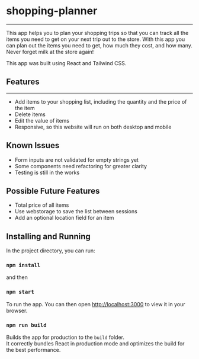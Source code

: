 # shopping-planner
---

This app helps you to plan your shopping trips so that you can track all the items you need to get on your next trip out to the store.
With this app you can plan out the items you need to get, how much they cost, and how many. Never forget milk at the store again!

This app was built using React and Tailwind CSS.

## Features
---
- Add items to your shopping list, including the quantity and the price of the item
- Delete items
- Edit the value of items
- Responsive, so this website will run on both desktop and mobile

## Known Issues
- Form inputs are not validated for empty strings yet
- Some components need refactoring for greater clarity
- Testing is still in the works

## Possible Future Features
- Total price of all items
- Use webstorage to save the list between sessions
- Add an optional location field for an item

## Installing and Running

In the project directory, you can run:

### `npm install`

and then

### `npm start`

To run the app. You can then open [http://localhost:3000](http://localhost:3000) to view it in your browser.

### `npm run build`

Builds the app for production to the `build` folder.\
It correctly bundles React in production mode and optimizes the build for the best performance.
